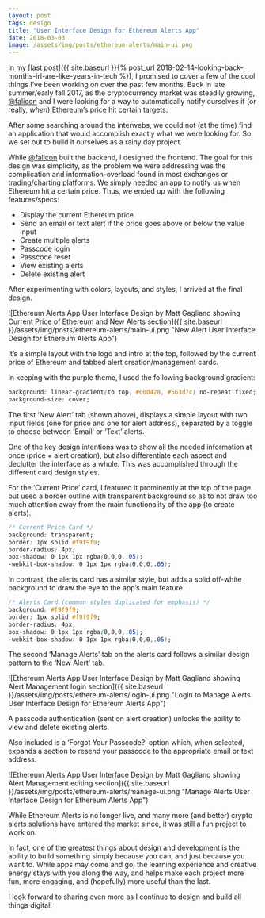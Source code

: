 ```yaml
---
layout: post
tags: design
title: "User Interface Design for Ethereum Alerts App"
date: 2018-03-03
image: /assets/img/posts/ethereum-alerts/main-ui.png
---
```


In my [last post]({{ site.baseurl }}{% post_url 2018-02-14-looking-back-months-irl-are-like-years-in-tech %}), I promised to cover a few of the cool things I’ve been working on over the past few months. Back in late summer/early fall 2017, as the cryptocurrency market was steadily growing, [@falicon](https://twitter.com/falicon) and I were looking for a way to automatically notify ourselves if (or really, *when*) Ethereum’s price hit certain targets.

After some searching around the interwebs, we could not (at the time) find an application that would accomplish exactly what we were looking for. So we set out to build it ourselves as a rainy day project.

While [@falicon](https://twitter.com/falicon) built the backend, I designed the frontend. The goal for this design was simplicity, as the problem we were addressing was the complication and information-overload found in most exchanges or trading/charting platforms. We simply needed an app to notify us when Ethereum hit a certain price. Thus, we ended up with the following features/specs:

- Display the current Ethereum price
- Send an email or text alert if the price goes above or below the value input
- Create multiple alerts
- Passcode login
- Passcode reset
- View existing alerts
- Delete existing alert

After experimenting with colors, layouts, and styles, I arrived at the final design.

![Ethereum Alerts App User Interface Design by Matt Gagliano showing Current Price of Ethereum and New Alerts section]({{ site.baseurl }}/assets/img/posts/ethereum-alerts/main-ui.png "New Alert User Interface Design for Ethereum Alerts App")

It’s a simple layout with the logo and intro at the top, followed by the current price of Ethereum and tabbed alert creation/management cards.

In keeping with the purple theme, I used the following background gradient:

```css
background: linear-gradient(to top, #000428, #563d7c) no-repeat fixed;
background-size: cover;
```

The first ‘New Alert’ tab (shown above), displays a simple layout with two input fields (one for price and one for alert address), separated by a toggle to choose between ‘Email’ or ‘Text’ alerts.

One of the key design intentions was to show all the needed information at once (price + alert creation), but also differentiate each aspect and declutter the interface as a whole. This was accomplished through the different card design styles.

For the ‘Current Price’ card, I featured it prominently at the top of the page but used a border outline with transparent background so as to not draw too much attention away from the main functionality of the app (to create alerts).

```css
/* Current Price Card */
background: transparent;
border: 1px solid #f9f9f9;
border-radius: 4px;
box-shadow: 0 1px 1px rgba(0,0,0,.05);
-webkit-box-shadow: 0 1px 1px rgba(0,0,0,.05);
```

In contrast, the alerts card has a similar style, but adds a solid off-white background to draw the eye to the app’s main feature.

```css
/* Alerts Card (common styles duplicated for emphasis) */
background: #f9f9f9;
border: 1px solid #f9f9f9;
border-radius: 4px;
box-shadow: 0 1px 1px rgba(0,0,0,.05);
-webkit-box-shadow: 0 1px 1px rgba(0,0,0,.05);
```

The second ‘Manage Alerts’ tab on the alerts card follows a similar design pattern to the ‘New Alert’ tab.

![Ethereum Alerts App User Interface Design by Matt Gagliano showing Alert Management login section]({{ site.baseurl }}/assets/img/posts/ethereum-alerts/login-ui.png "Login to Manage Alerts User Interface Design for Ethereum Alerts App")

A passcode authentication (sent on alert creation) unlocks the ability to view and delete existing alerts.

Also included is a ‘Forgot Your Passcode?’ option which, when selected, expands a section to resend your passcode to the appropriate email or text address.

![Ethereum Alerts App User Interface Design by Matt Gagliano showing Alert Management editing section]({{ site.baseurl }}/assets/img/posts/ethereum-alerts/manage-ui.png "Manage Alerts User Interface Design for Ethereum Alerts App")

While Ethereum Alerts is no longer live, and many more (and better) crypto alerts solutions have entered the market since, it was still a fun project to work on.

In fact, one of the greatest things about design and development is the ability to build something simply because you can, and just because you want to. While apps may come and go, the learning experience and creative energy stays with you along the way, and helps make each project more fun, more engaging, and (hopefully) more useful than the last.

I look forward to sharing even more as I continue to design and build all things digital!